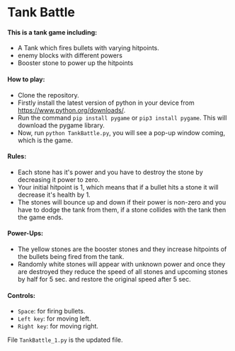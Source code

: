 # Tank Battle
#### This is a tank game including:
* A Tank which fires bullets with varying hitpoints.
* enemy blocks with different powers
* Booster stone to power up the hitpoints

#### How to play:
* Clone the repository.
* Firstly install the latest version of python in your device from https://www.python.org/downloads/.
* Run the command `pip install pygame` or `pip3 install pygame`. This will download the pygame library. 
* Now, run `python TankBattle.py`, you will see a pop-up window coming, which is the game.

#### Rules:
* Each stone has it's power and you have to destroy the stone by decreasing it power to zero.
* Your initial hitpoint is 1, which means that if a bullet hits a stone it will decrease it's health by 1.
* The stones will bounce up and down if their power is non-zero and you have to dodge the tank from them, if a stone collides with the tank then the game ends.

#### Power-Ups:
* The yellow stones are the booster stones and they increase hitpoints of the bullets being fired from the tank.
* Randomly white stones will appear with unknown power and once they are destroyed they reduce the speed of all stones and upcoming stones by half for 5 sec. and restore the original speed after 5 sec.

#### Controls:
* `Space`: for firing bullets.
* `Left key`: for moving left.
* `Right key`: for moving right.

File `TankBattle_1.py` is the updated file.
